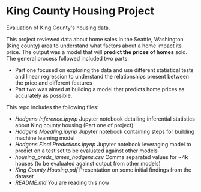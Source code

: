 # King County Housing Project
Evaluation of King County's housing data.

This project reviewed data about home sales in the Seattle, Washington (King county) area to understand what factors about a home impact its price. The output was a model that will **predict the prices of homes** sold. The general process followed included two parts:
- Part one focused on exploring the data and use different statistical tests and linear regression to understand the relationships present between the price and different features
- Part two was aimed at building a model that predicts home prices as accurately as possible.

This repo includes the following files:
- _Hodgens Inference.ipynp_ Jupyter notebook detailing inferential statistics about King county housing (Part one of project)
- _Hodgens Moedling.ipynp_ Jupyter notebook containing steps for building machine learning model
- _Hodgens Final Predictions.ipynp_ Jupyter notebook leveraging model to predict on a test set to be evaluated against other models
- _housing_preds_james_hodgens.csv_ Comma separated values for ~4k houses (to be evaluated against output from other models)
- _King County Housing.pdf_ Presentation on some initial findings from the dataset
- _README.md_ You are reading this now
